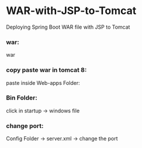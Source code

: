 # WAR-with-JSP-to-Tomcat

 Deploying Spring Boot WAR file with JSP to Tomcat
 
 ### war:
 
 <packaging>war</packaging>
 
 
### copy paste war in tomcat 8:
 
 
 paste inside Web-apps Folder:
 
 
### Bin Folder:

click in startup -> windows file


### change port:

Config Folder -> server.xml -> change the port
